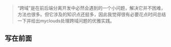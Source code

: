  > “跨域”是在前后端分离开发中必然会遇到的一个小问题，解决它并不困难，方法也很多。但它涉及的知识点还挺多，因此我觉得很有必要花点时间总结一下并给出myclouds处理跨域问题的优雅实践。

## 写在前面
